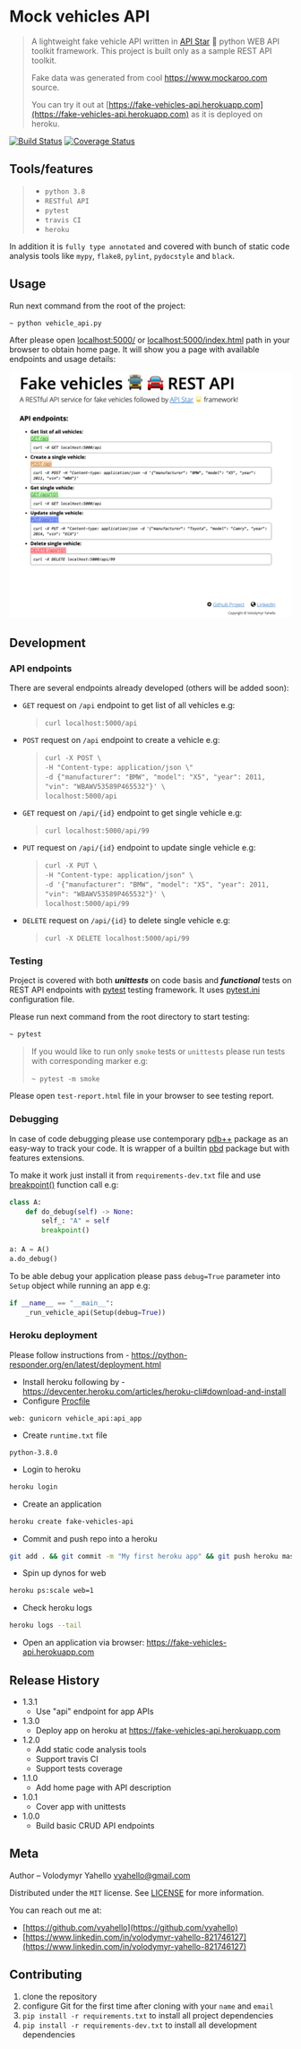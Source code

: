 # Mock vehicles API
>A lightweight fake vehicle API written in [API Star](https://docs.apistar.com/) 🌟 python WEB API toolkit framework. 
>This project is built only as a sample REST API toolkit.
>
>Fake data was generated from cool https://www.mockaroo.com source.
>
> You can try it out at [https://fake-vehicles-api.herokuapp.com](https://fake-vehicles-api.herokuapp.com) as it is deployed on heroku.


[![Build Status](https://travis-ci.org/vyahello/fake-vehicles-api.svg?branch=master)](https://travis-ci.org/vyahello/fake-vehicles-api)
[![Coverage Status](https://coveralls.io/repos/github/vyahello/fake-vehicles-api/badge.svg?branch=master)](https://coveralls.io/github/vyahello/fake-vehicles-api?branch=master)

## Tools/features
> - `python 3.8`
> - `RESTful API`
> - `pytest`
> - `travis CI`
> - `heroku`

In addition it is `fully type annotated` and covered with bunch of static code analysis tools like `mypy`, `flake8`, `pylint`, `pydocstyle` and `black`.

## Usage
Run next command from the root of the project:
```bash
~ python vehicle_api.py
```

After please open [localhost:5000/](http://localhost:5000/) or [localhost:5000/index.html](http://localhost:5000/index.html) path in your browser to obtain home page. 
It will show you a page with available endpoints and usage details:

![Screenshot](static/demo.png)

## Development

### API endpoints
There are several endpoints already developed (others will be added soon):
  - `GET` request on `/api` endpoint to get list of all vehicles e.g:
    > `curl localhost:5000/api`
  - `POST` request on `/api` endpoint to create a vehicle e.g:
    > `curl -X POST \` \
    `-H "Content-type: application/json \"` \
    `-d {"manufacturer": "BMW", "model": "X5", "year": 2011, "vin": "WBAWV53589P465532"}' \` \
    `localhost:5000/api`
  - `GET` request on `/api/{id}` endpoint to get single vehicle e.g:
    > `curl localhost:5000/api/99`
  - `PUT` request on `/api/{id}` endpoint to update single vehicle e.g:
    > `curl -X PUT \` \
    `-H "Content-type: application/json" \` \
    `-d '{"manufacturer": "BMW", "model": "X5", "year": 2011, "vin": "WBAWV53589P465532"}' \` \
    `localhost:5000/api/99`
  - `DELETE` request on `/api/{id}` to delete single vehicle e.g:
    > `curl -X DELETE localhost:5000/api/99`

### Testing
Project is covered with both **_unittests_** on code basis and **_functional_** tests on REST API endpoints with [pytest](https://docs.pytest.org/en/latest) testing framework.
It uses [pytest.ini](pytest.ini) configuration file.

Please run next command from the root directory to start testing:
```bash
~ pytest
```
> If you would like to run only `smoke` tests or `unittests` please run tests with corresponding marker e.g:
> 
>`~ pytest -m smoke`

Please open `test-report.html` file in your browser to see testing report.

### Debugging
In case of code debugging please use contemporary [pdb++](https://pypi.org/project/pdbpp) package as an easy-way to track your code.
It is wrapper of a builtin [pbd](https://docs.python.org/3/library/pdb.html) package but with features extensions.

To make it work just install it from `requirements-dev.txt` file and use [breakpoint()](https://docs.python.org/3/library/functions.html#breakpoint) function call e.g:
```python
class A:    
    def do_debug(self) -> None:
        self_: "A" = self
        breakpoint()

a: A = A()
a.do_debug()
```

To be able debug your application please pass `debug=True` parameter into `Setup` object while running an app e.g:
```python
if __name__ == "__main__":
    _run_vehicle_api(Setup(debug=True))
```

### Heroku deployment
Please follow instructions from - https://python-responder.org/en/latest/deployment.html

- Install heroku following by - https://devcenter.heroku.com/articles/heroku-cli#download-and-install
- Configure [Procfile](Procfile)
```text
web: gunicorn vehicle_api:api_app
```
- Create `runtime.txt` file
```text
python-3.8.0
```
- Login to heroku
```bash
heroku login
```
- Create an application
```bash
heroku create fake-vehicles-api
```
- Commit and push repo into a heroku
```bash
git add . && git commit -m "My first heroku app" && git push heroku master
```
- Spin up dynos for web
```bash
heroku ps:scale web=1
```
- Check heroku logs
```bash
heroku logs --tail
```
- Open an application via browser: https://fake-vehicles-api.herokuapp.com

## Release History

* 1.3.1
    * Use "api" endpoint for app APIs
* 1.3.0
    * Deploy app on heroku at https://fake-vehicles-api.herokuapp.com
* 1.2.0
    * Add static code analysis tools
    * Support travis CI
    * Support tests coverage
* 1.1.0
    * Add home page with API description
* 1.0.1
    * Cover app with unittests
* 1.0.0
    * Build basic CRUD API endpoints

## Meta
Author – Volodymyr Yahello vyahello@gmail.com

Distributed under the `MIT` license. See [LICENSE](LICENSE.md) for more information.

You can reach out me at:
* [https://github.com/vyahello](https://github.com/vyahello)
* [https://www.linkedin.com/in/volodymyr-yahello-821746127](https://www.linkedin.com/in/volodymyr-yahello-821746127)

## Contributing
1. clone the repository
2. configure Git for the first time after cloning with your `name` and `email`
3. `pip install -r requirements.txt` to install all project dependencies
4. `pip install -r requirements-dev.txt` to install all development dependencies
